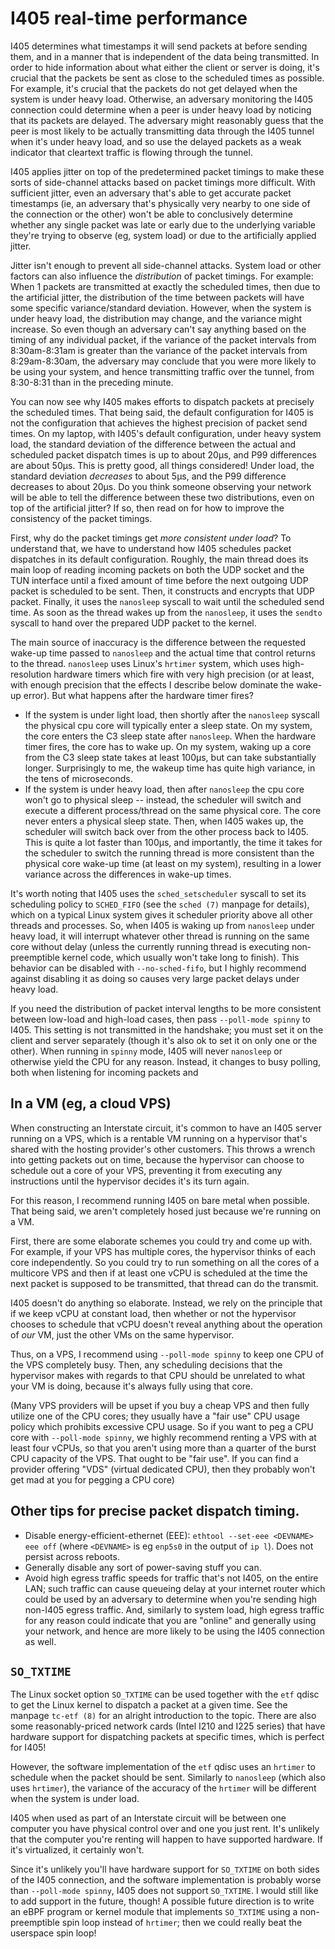 # I405 real-time performance

I405 determines what timestamps it will send packets at before sending them, and in a manner that is
independent of the data being transmitted. In order to hide information about what either the client
or server is doing, it's crucial that the packets be sent as close to the scheduled times as
possible. For example, it's crucial that the packets do not get delayed when the system is under
heavy load. Otherwise, an adversary monitoring the I405 connection could determine when a peer is
under heavy load by noticing that its packets are delayed. The adversary might reasonably guess that
the peer is most likely to be actually transmitting data through the I405 tunnel when it's under
heavy load, and so use the delayed packets as a weak indicator that cleartext traffic is flowing
through the tunnel.

I405 applies jitter on top of the predetermined packet timings to make these sorts of side-channel
attacks based on packet timings more difficult. With sufficient jitter, even an adversary that's
able to get accurate packet timestamps (ie, an adversary that's physically very nearby to one side
of the connection or the other) won't be able to conclusively determine whether any single packet
was late or early due to the underlying variable they're trying to observe (eg, system load) or due
to the artificially applied jitter.

Jitter isn't enough to prevent all side-channel attacks. System load or other factors can also
influence the *distribution* of packet timings. For example: When 1 packets are transmitted at exactly
the scheduled times, then due to the artificial jitter, the distribution of the time between packets
will have some specific variance/standard deviation. However, when the system is under heavy load,
the distribution may change, and the variance might increase. So even though an adversary can't say
anything based on the timing of any individual packet, if the variance of the packet intervals from
8:30am-8:31am is greater than the variance of the packet intervals from 8:29am-8:30am, the adversary
may conclude that you were more likely to be using your system, and hence transmitting traffic over
the tunnel, from 8:30-8:31 than in the preceding minute.

You can now see why I405 makes efforts to dispatch packets at precisely the scheduled times. That
being said, the default configuration for I405 is not the configuration that achieves the highest
precision of packet send times. On my laptop, with I405's default configuration, under heavy system
load, the standard deviation of the difference between the actual and scheduled packet dispatch
times is up to about 20μs, and P99 differences are about 50μs. This is pretty good, all things
considered! Under load, the standard deviation *decreases* to about 5μs, and the P99 difference
decreases to about 20μs. Do you think someone observing your network will be able to tell the
difference between these two distributions, even on top of the artificial jitter? If so, then read
on for how to improve the consistency of the packet timings.

First, why do the packet timings get *more consistent under load*? To understand that, we have to
understand how I405 schedules packet dispatches in its default configuration. Roughly, the main
thread does its main loop of reading incoming packets on both the UDP socket and the TUN interface
until a fixed amount of time before the next outgoing UDP packet is scheduled to be sent. Then, it
constructs and encrypts that UDP packet. Finally, it uses the `nanosleep` syscall to wait until the
scheduled send time. As soon as the thread wakes up from the `nanosleep`, it uses the `sendto`
syscall to hand over the prepared UDP packet to the kernel.

The main source of inaccuracy is the difference between the requested wake-up time passed to
`nanosleep` and the actual time that control returns to the thread. `nanosleep` uses Linux's
`hrtimer` system, which uses high-resolution hardware timers which fire with very high precision (or
at least, with enough precision that the effects I describe below dominate the wake-up error). But
what happens after the hardware timer fires?
+ If the system is under light load, then shortly after the `nanosleep` syscall the physical cpu
core will typically enter a sleep state. On my system, the core enters the C3 sleep state after
`nanosleep`. When the hardware timer fires, the core has to wake up. On my system, waking up a core
from the C3 sleep state takes at least 100μs, but can take substantially longer. Surprisingly to me,
the wakeup time has quite high variance, in the tens of microseconds.
+ If the system is under heavy load, then after `nanosleep` the cpu core won't go to physical sleep
  -- instead, the scheduler will switch and execute a different process/thread on the same physical
  core. The core never enters a physical sleep state. Then, when I405 wakes up, the scheduler will
  switch back over from the other process back to I405. This is quite a lot faster than 100μs, and
  importantly, the time it takes for the scheduler to switch the running thread is more consistent
  than the physical core wake-up time (at least on my system), resulting in a lower variance across
  the differences in wake-up times.

It's worth noting that I405 uses the `sched_setscheduler` syscall to set its scheduling policy to
`SCHED_FIFO` (see the `sched (7)` manpage for details), which on a typical Linux system gives it
scheduler priority above all other threads and processes. So, when I405 is waking up from
`nanosleep` under heavy load, it will interrupt whatever other thread is running on the same core
without delay (unless the currently running thread is executing non-preemptible kernel code, which
usually won't take long to finish). This behavior can be disabled with `--no-sched-fifo`, but I
highly recommend against disabling it as doing so causes very large packet delays under heavy load.

If you need the distribution of packet interval lengths to be more consistent between low-load and
high-load cases, then pass `--poll-mode spinny` to I405. This setting is not transmitted in the
handshake; you must set it on the client and server separately (though it's also ok to set it on
only one or the other). When running in `spinny` mode, I405 will never `nanosleep` or otherwise yield the CPU for any reason. Instead, it changes to busy polling, both when listening for incoming packets and 

## In a VM (eg, a cloud VPS)

When constructing an Interstate circuit, it's common to have an I405 server running on a VPS, which
is a rentable VM running on a hypervisor that's shared with the hosting provider's other customers.
This throws a wrench into getting packets out on time, because the hypervisor can choose to schedule
out a core of your VPS, preventing it from executing any instructions until the hypervisor decides
it's its turn again.

For this reason, I recommend running I405 on bare metal when possible. That being said, we aren't completely hosed just because we're running on a VM.

First, there are some elaborate schemes you could try and come up with. For example, if your VPS has
multiple cores, the hypervisor thinks of each core independently. So you could try to run something
on all the cores of a multicore VPS and then if at least one vCPU is scheduled at the time the next
packet is supposed to be transmitted, that thread can do the transmit.

I405 doesn't do anything so elaborate. Instead, we rely on the principle that if we keep vCPU at
constant load, then whether or not the hypervisor chooses to schedule that vCPU doesn't reveal
anything about the operation of *our* VM, just the other VMs on the same hypervisor.

Thus, on a VPS, I recommend using `--poll-mode spinny` to keep one CPU of the VPS completely busy.
Then, any scheduling decisions that the hypervisor makes with regards to that CPU should be
unrelated to what your VM is doing, because it's always fully using that core.

(Many VPS providers will be upset if you buy a cheap VPS and then fully utilize one of the CPU
cores; they usually have a "fair use" CPU usage policy which prohibits excessive CPU usage. So if
you want to peg a CPU core with `--poll-mode spinny`, we highly recommend renting a VPS with at
least four vCPUs, so that you aren't using more than a quarter of the burst CPU capacity of the VPS.
That ought to be "fair use". If you can find a provider offering "VDS" (virtual dedicated CPU), then
they probably won't get mad at you for pegging a CPU core)

## Other tips for precise packet dispatch timing.

+ Disable energy-efficient-ethernet (EEE): `ethtool --set-eee <DEVNAME> eee off` (where `<DEVNAME>`
  is eg `enp5s0` in the output of `ip l`). Does not persist across reboots.
+ Generally disable any sort of power-saving stuff you can.
+ Avoid high egress traffic speeds for traffic that's not I405, on the entire LAN; such traffic can
  cause queueing delay at your internet router which could be used by an adversary to determine when
  you're sending high non-I405 egress traffic. And, similarly to system load, high egress traffic
  for any reason could indicate that you are "online" and generally using your network, and hence
  are more likely to be using the I405 connection as well.

## `SO_TXTIME`

The Linux socket option `SO_TXTIME` can be used together with the `etf` qdisc to get the Linux
kernel to dispatch a packet at a given time. See the manpage `tc-etf (8)` for an alright
introduction to the topic. There are also some reasonably-priced network cards (Intel I210 and I225
series) that have hardware support for dispatching packets at specific times, which is perfect for
I405!

However, the software implementation of the `etf` qdisc uses an `hrtimer` to schedule when the packet
should be sent. Similarly to `nanosleep` (which also uses `hrtimer`), the variance of the accuracy
of the `hrtimer` will be different when the system is under load.

I405 when used as part of an Interstate circuit will be between one computer you have physical
control over and one you just rent. It's unlikely that the computer you're renting will happen to
have supported hardware. If it's virtualized, it certainly won't.

Since it's unlikely you'll have hardware support for `SO_TXTIME` on both sides of the I405
connection, and the software implementation is probably worse than `--poll-mode spinny`, I405 does
not support `SO_TXTIME`. I would still like to add support in the future, though! A possible future
direction is to write an eBPF program or kernel module that implements `SO_TXTIME` using a
non-preemptible spin loop instead of `hrtimer`; then we could really beat the userspace spin loop!
